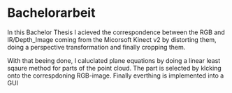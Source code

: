 # Bachelorarbeit

In this Bachelor Thesis I acieved the correspondence between the RGB and IR/Depth_Image coming from the Micorsoft Kinect v2
by distorting them, doing a perspective transformation and finally cropping them. 

With that beeing done, I caluclated plane equations by doing a linear least sqaure method for parts of the point cloud. 
The part is selected by klcking onto the correspdoning RGB-image. Finally everthing is implemented into a GUI

